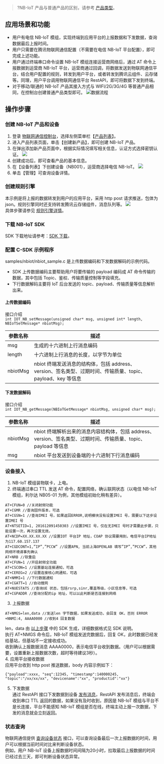 >?NB-IoT 产品与普通产品的区别，请参考 [产品类型](https://cloud.tencent.com/document/product/634/18348)。

## 应用场景和功能
- 用户有电信 NB-IoT 模组，实现终端到应用平台的上报数据和下发数据，查询数据最后上报时间。  
- 用户只需要在腾讯物联网通信配置（不需要在电信 NB-IoT 平台配置），即可完成上述功能。  
- 用户通过终端串口命令设置 NB-IoT 模组连接运营商网络后，通过 AT 命令上报数据到运营商 NB-IoT 平台，运营商通过回调，将数据发送到物联网通信平台，结合用户配置的规则，转发到用户平台，或者转发到腾讯云组件、云存储等。同理，用户平台调用物联网通信平台 RestAPI，即可将数据下发到终端。
- 对于移动/联通的 NB-IoT 产品其接入方式与 WIFI/2G/3G/4G 等普通产品相同，在控制台创建普通产品类型即可。
![数据流程](https://main.qcloudimg.com/raw/8d320cf009b8f405760a2b12b94e91f5/NB-IoT_freamwork.png)

## 操作步骤
### 创建 NB-IoT 产品和设备
1. 登录 [物联网通信控制台](https://console.cloud.tencent.com/iotcloud)，选择左侧菜单栏【[产品列表](https://console.cloud.tencent.com/iotcloud/products)】。
2. 进入产品列表页面，单击【创建新产品】，即可创建 NB-IoT 产品。  
3. 在弹出添加新产品页面中，根据实际情况填写相关信息，认证方式选择密钥认证。
![](https://main.qcloudimg.com/raw/1b9ba5e7e77e6af33d96ac2db5d66427.png)
4. 创建成功后，即可查看产品的基本信息。  
5. 在【设备列表】下创建设备（NB001），运营商选择电信 NB-IoT。 
![](https://main.qcloudimg.com/raw/b4ad2d17973e47e419b41528c82331d4.png)
6. 单击【管理】可查询设备详情。  


### 创建规则引擎
本示例是将上报的数据转发到用户的应用平台，采用 http post 请求推送，包体为 json。规则引擎同时还支持转发腾讯云存储组件，消息队列等。 
![](https://main.qcloudimg.com/raw/ff7f0c70c574d37d5c27d712c14c5062.png)  
具体步骤请参见 [规则引擎详情](https://cloud.tencent.com/document/product/634/14446)。

### 下载 NB-IoT SDK
SDK 下载地址请参考：[SDK 下载](https://cloud.tencent.com/document/product/634/11928)。

### 配置 C-SDK 示例程序
samples/nbiot/nbiot_sample.c 是上传数据编码和下发数据解码的示例代码。  
- SDK 上传数据编码主要帮助用户将要传输的 payload 编码成 AT 命令传输的数据，其中包括 Topic、鉴权、传输质量控制等字段填充。  
- 下行数据解码主要将 IoT 后台发送的 topic、payload、传输质量等信息解析出来。 

#### 上传数据编码
接口介绍  
`int IOT_NB_setMessage(unsigned char* msg, unsigned int* length, NBIoTSetMessage* nbiotMsg);`  

| 参数名称 | 描述 | 
|---------|---------|
| msg | 生成的十六进制上行消息编码 | 
| length | 十六进制上行消息的长度，以字节为单位 | 
| nbiotMsg | nbiot 终端发送消息的结构体，包括 address、 version、签名类型、过期时间、传输质量、topic、payload、key 等信息  | 


 
#### 下发数据解码
接口介绍  
`int IOT_NB_getMessage(NBIoTGetMessage* nbiotMsg, unsigned char* msg);` 

| 参数名称| 描述 | 
|---------|---------|
| nbiotMsg | nbiot 终端解析出来的消息内容结构体，包括 address、version、签名类型、过期时间、传输质量、topic、payload 等信息  | 
|msg | nbiot 平台发送到设备端的十六进制下行消息编码  |



###  设备接入
1. NB-IoT 模组装物联卡，上电。  
2. 终端通过串口 TTL 发送 AT 命令，配置网络，确认联网状态（以电信 NB-IoT 模组，利尔达 NB05-01 为例，其他模组初始化稍有差异）。 
```
AT+CFUN=0 //关闭射频功能
AT+CGMR //查询固件版本，可选
AT+CGSN=1 //查询IMEI 号，如果返回ERROR,说明模块没有设置IMEI 号，需要以下这步设置IMEI 号
AT+NTSETID=1, 201612091450303 //设置IMEI 号，仅在无IMEI 号时才需要此步骤，只能设置一次，再次设置无效。
AT+NCDP=XX.XX.XX.XX //设置IOT 平台IP 地址，COAP 协议需要用到，电信平台IP地址为117.60.157.137
AT+CGDCONT=1,”IP”,”PCCW” //设置APN, 当前上海OPENLAB 填写”IP”,”PCCW”，其他网络环境请事先确认 
AT+NRB //软重启
AT+CFUN=1 //开启射频全功能
AT+CSCON=1 //设置基站连接通知，可选
AT+CEREG=2 //设置连接核心网通知，可选
AT+NMMI=1 //下行数据通知
AT+CGATT=1 //自动搜网
AT+NUESTATS //查询UE 状态，包括rsrp,sinr,覆盖等级，小区信息等，可选
AT+CGPADDR //查询分配的ip 地址，可以以此判断是否连接到网络  
```
3. 上报数据  
```
AT+NMGS=len,data //发送len 字节数据，如果发送成功，会回复 OK，否则 ERROR
+NNMI:4, AAAA0000 //收到4 回复数据
```
len，data 由 [以上步骤]() 中的 SDK 生成，详细数据格式见 SDK 说明。  
执行 AT+NMGS 命令后，NB-IoT 模组发送完数据后，回复 OK，此时数据已经发给基站，但基站不一定接收成功。  
收到确认上报数据消息 AAAA0000，表示电信平台收到数据。（用户可以根据需要，设置重新上报数据次数，超时等待建议3秒）。  
4. 应用平台接收数据  
应用平台收到 http post 推送数据，body 内容示例如下：
```
{"payload":xxxx, "seq":12345, "timestamp":140000245, "topic":"/xx/xx/xx", "devicename":"xx", "productid":"xx"}
```  
5. 下发数据   
通过 RestAPI 接口下发数据到设备 [发布消息](https://cloud.tencent.com/document/product/634/12278)，RestAPI 发布消息后，终端会收到串口 TTL 返回的数据，如果没有及时收到，原因是 NB-IoT 模组与平台不是长连接，平台不能感知 NB-IoT 模组是否在线，终端主动上报一次数据，下发的消息就会立刻返回。 
 
### 状态查询
物联网通信提供 [查询设备状态](https://cloud.tencent.com/document/product/634/18341) 接口，可以查询设备最后一次上报数据的时间，用户可以根据当前时间对比来判断设备状态。  
例如，用户 NB-IoT 设备上报数据时间间隔为20小时，拉取最后上报数据的时间已经过去三天，即可判断设备状态异常。  









